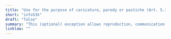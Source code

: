 ```yaml
---
title: "Use for the purpose of caricature, parody or pastiche (Art. 5.3(k) InfoSoc)"
short: "info53k"
draft: "false"
summary: "This (optional) exception allows reproduction, communication to the public or making available to the public - by any user, of works, for the purpose u of caricature, parody or pastiche.<br /><br /> The EU Court of Justice has pronounced ‘parody’ an autonomous concept of EU law in Deckmyn (Case C‑201/13). The essential characteristics of parody are i) to evoke an existing work while being noticeably different from it and ii) to constitute an expression of humour or mockery. The concept of ‘parody’ is not subject to the conditions that the parody should display an original character of its own, other than that of displaying noticeable differences with respect to the original parodied work; that it could reasonably be attributed to a person other than the author of the original work itself; that it should relate to the original work itself or mention the source of the parodied work."
linklaw: ""
---
```

